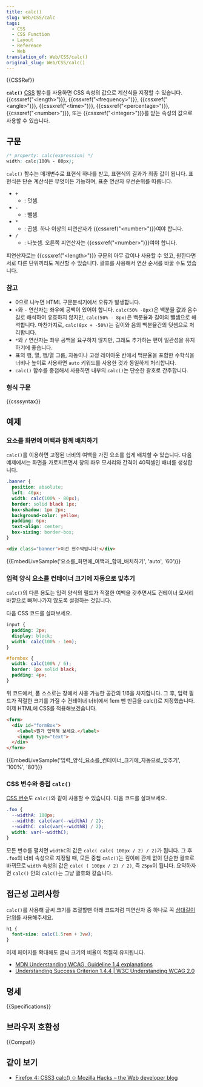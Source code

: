 ```yaml
---
title: calc()
slug: Web/CSS/calc
tags:
  - CSS
  - CSS Function
  - Layout
  - Reference
  - Web
translation_of: Web/CSS/calc()
original_slug: Web/CSS/calc()
---
```

{{CSSRef}}

**`calc()`** [CSS](/ko/docs/Web/API/CSS) 함수를 사용하면 CSS 속성의 값으로 계산식을 지정할 수 있습니다. {{cssxref("&lt;length&gt;")}}, {{cssxref("&lt;frequency&gt;")}}, {{cssxref("&lt;angle&gt;")}}, {{cssxref("&lt;time&gt;")}}, {{cssxref("&lt;percentage&gt;")}}, {{cssxref("&lt;number&gt;")}}, 또는 {{cssxref("&lt;integer&gt;")}}를 받는 속성의 값으로 사용할 수 있습니다.

## 구문

```css
/* property: calc(expression) */
width: calc(100% - 80px);
```

`calc()` 함수는 매개변수로 표현식 하나를 받고, 표현식의 결과가 최종 값이 됩니다. 표현식은 단순 계산식은 무엇이든 가능하며, 표준 연산자 우선순위를 따릅니다.

- `+`
  - : 덧셈.
- `-`
  - : 뺄셈.
- `*`
  - : 곱셈. 하나 이상의 피연산자가 {{cssxref("&lt;number&gt;")}}여야 합니다.
- `/`
  - : 나눗셈. 오른쪽 피연산자는 {{cssxref("&lt;number&gt;")}}여야 합니다.

피연산자로는 {{cssxref("&lt;length&gt;")}} 구문의 아무 값이나 사용할 수 있고, 원한다면 서로 다른 단위끼리도 계산할 수 있습니다. 괄호를 사용해서 연산 순서를 바꿀 수도 있습니다.

### 참고

- 0으로 나누면 HTML 구문분석기에서 오류가 발생합니다.
- `+`와 `-` 연산자는 좌우에 공백이 있어야 합니다. `calc(50% -8px)`은 백분율 값과 음수 길로 해석하여 유효하지 않지만, `calc(50% - 8px)`은 백분율과 길이의 뺄셈으로 해석합니다. 마찬가지로, `calc(8px + -50%)`는 길이와 음의 백분율간의 덧셈으로 처리합니다.
- `*`와 `/` 연산자는 좌우 공백을 요구하지 않지만, 그래도 추가하는 편이 일관성을 유지하기에 좋습니다.
- 표의 행, 열, 행/열 그룹, 자동이나 고정 레이아웃 칸에서 백분율을 포함한 수학식을 너비나 높이로 사용하면 `auto` 키워드를 사용한 것과 동일하게 처리합니다.
- `calc()` 함수를 중첩해서 사용하면 내부의 `calc()`는 단순한 괄호로 간주합니다.

### 형식 구문

{{csssyntax}}

## 예제

### 요소를 화면에 여백과 함께 배치하기

`calc()`를 이용하면 고정된 너비의 여백을 가진 요소를 쉽게 배치할 수 있습니다. 다음 예제에서는 화면을 가로지르면서 창의 좌우 모서리와 간격이 40픽셀인 배너를 생성합니다.

```css
.banner {
  position: absolute;
  left: 40px;
  width: calc(100% - 80px);
  border: solid black 1px;
  box-shadow: 1px 2px;
  background-color: yellow;
  padding: 6px;
  text-align: center;
  box-sizing: border-box;
}
```

```html
<div class="banner">이건 현수막입니다!</div>
```

{{EmbedLiveSample('요소를_화면에_여백과_함께_배치하기', 'auto', '60')}}

### 입력 양식 요소를 컨테이너 크기에 자동으로 맞추기

`calc()`의 다른 용도는 입력 양식의 필드가 적절한 여백을 갖추면서도 컨테이너 모서리 바깥으로 빠져나가지 않도록 설정하는 것입니다.

다음 CSS 코드를 살펴보세요.

```css
input {
  padding: 2px;
  display: block;
  width: calc(100% - 1em);
}

#formbox {
  width: calc(100% / 6);
  border: 1px solid black;
  padding: 4px;
}
```

위 코드에서, 폼 스스로는 창에서 사용 가능한 공간의 1/6을 차지합니다. 그 후, 입력 필드가 적절한 크기를 가질 수 컨테이너 너비에서 1em 뺀 만큼을 calc()로 지정했습니다. 이제 HTML에 CSS를 적용해보겠습니다.

```html
<form>
  <div id="formBox">
    <label>뭔가 입력해 보세요.</label>
    <input type="text">
  </div>
</form>
```

{{EmbedLiveSample('입력_양식_요소를_컨테이너_크기에_자동으로_맞추기', '100%', '80')}}

### CSS 변수와 중첩 `calc()`

[CSS 변수](/ko/docs/Web/CSS/CSS_Variables)도 `calc()`와 같이 사용할 수 있습니다. 다음 코드를 살펴보세요.

```css
.foo {
  --widthA: 100px;
  --widthB: calc(var(--widthA) / 2);
  --widthC: calc(var(--widthB) / 2);
  width: var(--widthC);
}
```

모든 변수를 펼치면 `widthC`의 값은 `calc( calc( 100px / 2) / 2)`가 됩니다. 그 후 `.foo`의 너비 속성으로 지정될 때, 모든 중첩 `calc()`는 깊이에 관계 없이 단순한 괄호로 바뀌므로 `width` 속성의 값은 `calc( ( 100px / 2) / 2)`, 즉 `25px`이 됩니다. 요약하자면 `calc()` 안의 `calc()`는 그냥 괄호와 같습니다.

## 접근성 고려사항

`calc()`를 사용해 글씨 크기를 조절할땐 아래 코드처럼 피연산자 중 하나로 꼭 [상대길이 단위](/ko/docs/Web/CSS/length#상대길이_단위)를 사용해주세요.

```css
h1 {
  font-size: calc(1.5rem + 3vw);
}
```

이제 페이지를 확대해도 글씨 크기의 비율이 적절히 유지됩니다.

- [MDN Understanding WCAG, Guideline 1.4 explanations](/ko/docs/Web/Accessibility/Understanding_WCAG/Perceivable#Guideline_1.4_Make_it_easier_for_users_to_see_and_hear_content_including_separating_foreground_from_background)
- [Understanding Success Criterion 1.4.4 | W3C Understanding WCAG 2.0](https://www.w3.org/TR/UNDERSTANDING-WCAG20/visual-audio-contrast-scale.html)

## 명세

{{Specifications}}

## 브라우저 호환성

{{Compat}}

## 같이 보기

- [Firefox 4: CSS3 calc() ✩ Mozilla Hacks – the Web developer blog](https://hacks.mozilla.org/2010/06/css3-calc/)
